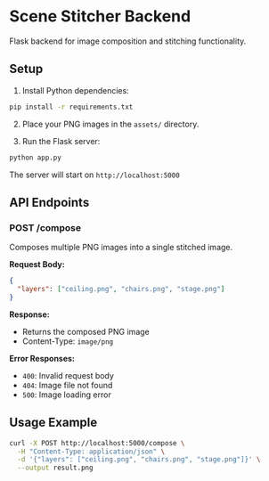 # Scene Stitcher Backend

Flask backend for image composition and stitching functionality.

## Setup

1. Install Python dependencies:
```bash
pip install -r requirements.txt
```

2. Place your PNG images in the `assets/` directory.

3. Run the Flask server:
```bash
python app.py
```

The server will start on `http://localhost:5000`

## API Endpoints

### POST /compose

Composes multiple PNG images into a single stitched image.

**Request Body:**
```json
{
  "layers": ["ceiling.png", "chairs.png", "stage.png"]
}
```

**Response:**
- Returns the composed PNG image
- Content-Type: `image/png`

**Error Responses:**
- `400`: Invalid request body
- `404`: Image file not found
- `500`: Image loading error

## Usage Example

```bash
curl -X POST http://localhost:5000/compose \
  -H "Content-Type: application/json" \
  -d '{"layers": ["ceiling.png", "chairs.png", "stage.png"]}' \
  --output result.png
``` 